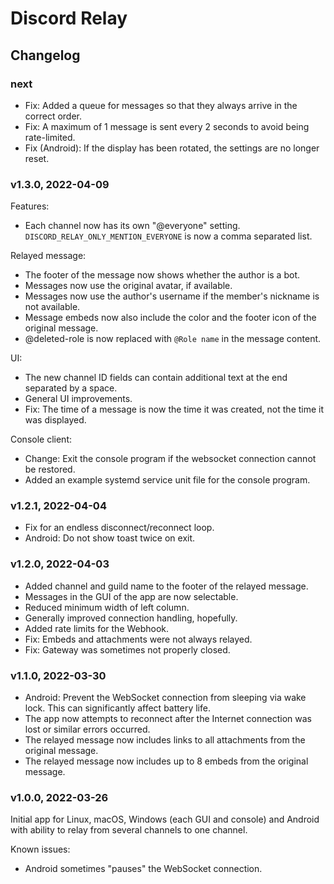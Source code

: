 # Discord Relay

## Changelog

### next

- Fix: Added a queue for messages so that they always arrive in the correct order.
- Fix: A maximum of 1 message is sent every 2 seconds to avoid being rate-limited.
- Fix (Android): If the display has been rotated, the settings are no longer reset.

### v1.3.0, 2022-04-09

Features:
- Each channel now has its own "@everyone" setting. `DISCORD_RELAY_ONLY_MENTION_EVERYONE` is now a 
  comma separated list.

Relayed message:
- The footer of the message now shows whether the author is a bot.
- Messages now use the original avatar, if available.
- Messages now use the author's username if the member's nickname is not available.
- Message embeds now also include the color and the footer icon of the original message.
- @deleted-role is now replaced with `@Role name` in the message content.

UI:
- The new channel ID fields can contain additional text at the end separated by a space.
- General UI improvements.
- Fix: The time of a message is now the time it was created, not the time it was displayed.

Console client:
- Change: Exit the console program if the websocket connection cannot be restored.
- Added an example systemd service unit file for the console program.

### v1.2.1, 2022-04-04

- Fix for an endless disconnect/reconnect loop.
- Android: Do not show toast twice on exit.

### v1.2.0, 2022-04-03

- Added channel and guild name to the footer of the relayed message.
- Messages in the GUI of the app are now selectable.
- Reduced minimum width of left column.
- Generally improved connection handling, hopefully.
- Added rate limits for the Webhook.
- Fix: Embeds and attachments were not always relayed.
- Fix: Gateway was sometimes not properly closed.

### v1.1.0, 2022-03-30

- Android: Prevent the WebSocket connection from sleeping via wake lock. This can significantly affect battery life.
- The app now attempts to reconnect after the Internet connection was lost or similar errors occurred.
- The relayed message now includes links to all attachments from the original message.
- The relayed message now includes up to 8 embeds from the original message.

### v1.0.0, 2022-03-26

Initial app for Linux, macOS, Windows (each GUI and console) and Android with ability to relay from several
channels to one channel.

Known issues:
- Android sometimes "pauses" the WebSocket connection.
